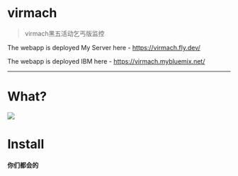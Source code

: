 # virmach

> virmach黑五活动乞丐版监控

The webapp is deployed My Server here - https://virmach.fly.dev/

The webapp is deployed IBM here - https://virmach.mybluemix.net/


---

# What?
![](https://vkceyugu.cdn.bspapp.com/VKCEYUGU-6cc46a21-10af-4cd7-a52d-d8c57329708e/04834455-4789-4444-acf3-e1dabf39efd1.png)

# Install
####  你们都会的



